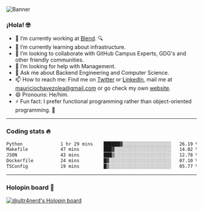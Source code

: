 ![Banner](banner.gif)
### ¡Hola! 🤓

- 🔭 I’m currently working at [Blend](https://blend.com/). 🔍
- 🌱 I’m currently learning about infrastructure.
- 👯 I’m looking to collaborate with GitHub Campus Experts, GDG's and other friendly communities.
- 🤔 I’m looking for help with Management.
- 💬 Ask me about Backend Engineering and Computer Science.
- 📫 How to reach me: Find me on [Twitter](https://twitter.com/ultr4nerd) or [LinkedIn](https://www.linkedin.com/in/ultr4nerd), mail me at [mauriciochavezolea@gmail.com](mailto:mauriciochavezolea@gmail.com) or go check my own [website](https://mauriciochavez.dev).
- 😄 Pronouns: He/him. 
- ⚡ Fun fact: I prefer functional programming rather than object-oriented programming. 🤭
---

### Coding stats 🔥

<!--START_SECTION:waka-->

```txt
Python              1 hr 29 mins    ██████▓░░░░░░░░░░░░░░░░░░   26.19 %
Makefile            47 mins         ███▓░░░░░░░░░░░░░░░░░░░░░   14.02 %
JSON                43 mins         ███▒░░░░░░░░░░░░░░░░░░░░░   12.78 %
Dockerfile          24 mins         █▓░░░░░░░░░░░░░░░░░░░░░░░   07.10 %
TSConfig            19 mins         █▒░░░░░░░░░░░░░░░░░░░░░░░   05.77 %
```

<!--END_SECTION:waka-->

---

### Holopin board 🦖

[![@ultr4nerd's Holopin board](https://holopin.me/ultr4nerd)](https://holopin.io/@ultr4nerd)

